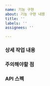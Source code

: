 ```yaml
---
name: 기능 구현
about: 기능 구현 내용
title: ''
labels: ''
assignees: ''

---
```


### 상세 작업 내용

### 주의해야할 점

### API 스펙
